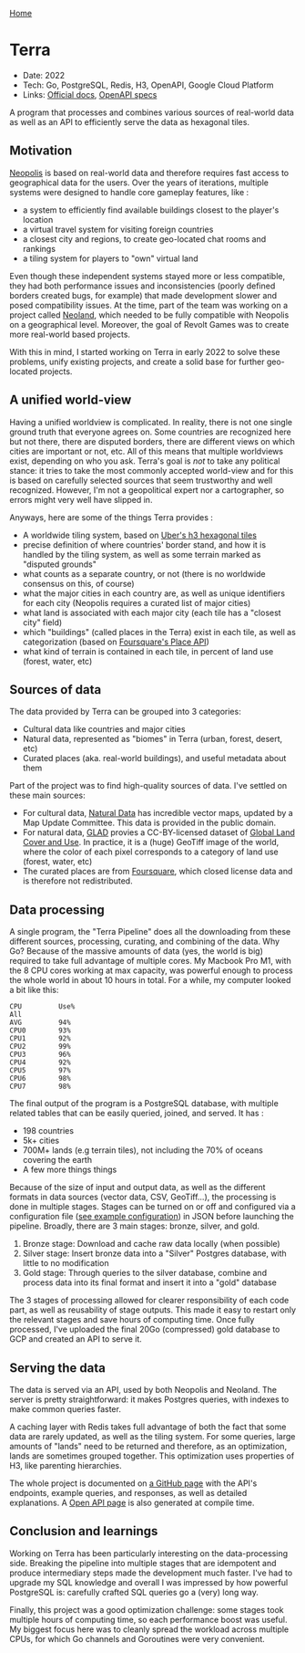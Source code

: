 [Home](/)

# Terra
* Date: 2022
* Tech: Go, PostgreSQL, Redis, H3, OpenAPI, Google Cloud Platform
* Links: [Official docs](https://revoltgames.github.io/docs/terra/intro), [OpenAPI specs](https://terra.neopolis.app/docs/)

A program that processes and combines various sources of real-world data as well as an API to efficiently serve the data as hexagonal tiles.

## Motivation

[Neopolis](/pages/neopolis) is based on real-world data and therefore requires fast access to geographical data for the users. Over the years of iterations, multiple systems were designed to handle core gameplay features, like :

* a system to efficiently find available buildings closest to the player's location
* a virtual travel system for visiting foreign countries
* a closest city and regions, to create geo-located chat rooms and rankings
* a tiling system for players to "own" virtual land

Even though these independent systems stayed more or less compatible, they had both performance issues and inconsistencies (poorly defined borders created bugs, for example) that made development slower and posed compatibility issues. At the time, part of the team was working on a project called [Neoland](https://neoland.io), which needed to be fully compatible with Neopolis on a geographical level. Moreover, the goal of Revolt Games was to create more real-world based projects.

With this in mind, I started working on Terra in early 2022 to solve these problems, unify existing projects, and create a solid base for further geo-located projects.

## A unified world-view

Having a unified worldview is complicated. In reality, there is not one single ground truth that everyone agrees on. Some countries are recognized here but not there, there are disputed borders, there are different views on which cities are important or not, etc. All of this means that multiple worldviews exist, depending on who you ask. Terra's goal is *not* to take any political stance: it tries to take the most commonly accepted world-view and for this is based on carefully selected sources that seem trustworthy and well recognized. However, I'm not a geopolitical expert nor a cartographer, so errors might very well have slipped in.

Anyways, here are some of the things Terra provides :

* A worldwide tiling system, based on [Uber's h3 hexagonal tiles](https://h3geo.org)
* precise definition of where countries' border stand, and how it is handled by the tiling system, as well as some terrain marked as "disputed grounds"
* what counts as a separate country, or not (there is no worldwide consensus on this, of course)
* what the major cities in each country are, as well as unique identifiers for each city (Neopolis requires a curated list of major cities)
* what land is associated with each major city (each tile has a "closest city" field)
* which "buildings" (called places in the Terra) exist in each tile, as well as categorization (based on [Foursquare's Place API](https://fours))
* what kind of terrain is contained in each tile, in percent of land use (forest, water, etc)

## Sources of data

The data provided by Terra can be grouped into 3 categories:

* Cultural data like countries and major cities
* Natural data, represented as "biomes" in Terra (urban, forest, desert, etc)
* Curated places (aka. real-world buildings), and useful metadata about them

Part of the project was to find high-quality sources of data. I've settled on these main sources:

* For cultural data, [Natural Data](https://www.naturalearthdata.com/) has incredible vector maps, updated by a Map Update Committee. This data is provided in the public domain.
* For natural data, [GLAD](https://glad.umd.edu/) provies a CC-BY-licensed dataset of [Global Land Cover and Use](https://glad.earthengine.app/view/global-land-cover-land-use-v1). In practice, it is a (huge) GeoTiff image of the world, where the color of each pixel corresponds to a category of land use (forest, water, etc)
* The curated places are from [Foursquare](https://foursquare.com), which closed license data and is therefore not redistributed.

## Data processing

A single program, the "Terra Pipeline" does all the downloading from these different sources, processing, curating, and combining of the data. Why Go? Because of the massive amounts of data (yes, the world is big) required to take full advantage of multiple cores. My Macbook Pro M1, with the 8 CPU cores working at max capacity, was powerful enough to process the whole world in about 10 hours in total. For a while, my computer looked a bit like this:

```
CPU         Use%
All
AVG         94%
CPU0        93%
CPU1        92%
CPU2        99%
CPU3        96%
CPU4        92%
CPU5        97%
CPU6        98%
CPU7        98%
```

The final output of the program is a PostgreSQL database, with multiple related tables that can be easily queried, joined, and served. It has :

 - 198 countries
 - 5k+ cities
 - 700M+ lands (e.g terrain tiles), not including the 70% of oceans covering the earth
 - A few more things things

Because of the size of input and output data, as well as the different formats in data sources (vector data, CSV, GeoTiff...), the processing is done in multiple stages. Stages can be turned on or off and configured via a configuration file ([see example configuration](/pages/terra_config)) in JSON before launching the pipeline. Broadly, there are 3 main stages: bronze, silver, and gold.

1) Bronze stage: Download and cache raw data locally (when possible)
2) Silver stage: Insert bronze data into a "Silver" Postgres database, with little to no modification
3) Gold stage: Through queries to the silver database, combine and process data into its final format and insert it into a "gold" database

The 3 stages of processing allowed for clearer responsibility of each code part, as well as reusability of stage outputs. This made it easy to restart only the relevant stages and save hours of computing time. Once fully processed, I've uploaded the final 20Go (compressed) gold database to GCP and created an API to serve it.

## Serving the data

The data is served via an API, used by both Neopolis and Neoland. The server is pretty straightforward: it makes Postgres queries, with indexes to make common queries faster.

A caching layer with Redis takes full advantage of both the fact that some data are rarely updated, as well as the tiling system. For some queries, large amounts of "lands" need to be returned and therefore, as an optimization, lands are sometimes grouped together. This optimization uses properties of H3, like parenting hierarchies.

The whole project is documented on [a GitHub page](https://revoltgames.github.io/docs/terra/intro) with the API's endpoints, example queries, and responses, as well as detailed explanations. A [Open API page](https://terra.neopolis.app/docs/) is also generated at compile time.

## Conclusion and learnings

Working on Terra has been particularly interesting on the data-processing side. Breaking the pipeline into multiple stages that are idempotent and produce intermediary steps made the development much faster. I've had to upgrade my SQL knowledge and overall I was impressed by how powerful PostgreSQL is: carefully crafted SQL queries go a (very) long way. 

Finally, this project was a good optimization challenge: some stages took multiple hours of computing time, so each performance boost was useful. My biggest focus here was to cleanly spread the workload across multiple CPUs, for which Go channels and Goroutines were very convenient.